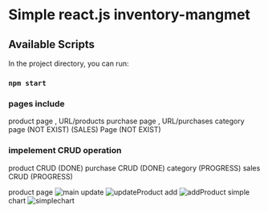 

# Simple react.js inventory-mangmet

## Available Scripts

In the project directory, you can run:

### `npm start`

### pages include
product page , URL/products
purchase page , URL/purchases
category page (NOT EXIST)
(SALES) Page (NOT EXIST)

### impelement CRUD operation 
product CRUD (DONE)
purchase CRUD (DONE)
category (PROGRESS)
sales CRUD (PROGRESS)

product page
![main](https://github.com/d1d4r/inventory--mangment/assets/68716408/782d847b-dcaa-4ee5-ab13-8f5aca54ea71)
update
![updateProduct](https://github.com/d1d4r/inventory--mangment/assets/68716408/68c8d97a-59e4-4621-8f5d-4f51e6a4bf65)
add
![addProduct](https://github.com/d1d4r/inventory--mangment/assets/68716408/8e067940-c401-4b5b-bd15-2be0f1215359)
simple chart
![simplechart](https://github.com/d1d4r/inventory--mangment/assets/68716408/bf69645a-b490-4449-954b-f2f6bbc6e24c)

#
